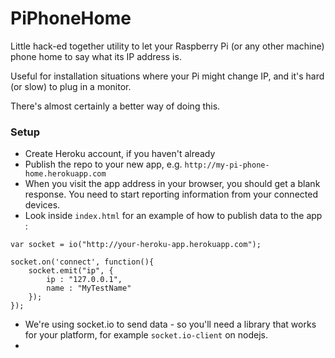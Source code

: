 # PiPhoneHome

Little hack-ed together utility to let your Raspberry Pi (or any other machine) phone home to say what its IP address is.

Useful for installation situations where your Pi might change IP, and it's hard (or slow) to plug in a monitor.

There's almost certainly a better way of doing this.

### Setup

* Create Heroku account, if you haven't already
* Publish the repo to your new app, e.g. `http://my-pi-phone-home.herokuapp.com`
* When you visit the app address in your browser, you should get a blank response. You need to start reporting information from your connected devices.
* Look inside `index.html` for an example of how to publish data to the app :

```
var socket = io("http://your-heroku-app.herokuapp.com");

socket.on('connect', function(){
	socket.emit("ip", {
		ip : "127.0.0.1",
		name : "MyTestName"
	});
});
```
* We're using socket.io to send data - so you'll need a library that works for your platform, for example `socket.io-client` on nodejs.
* 



